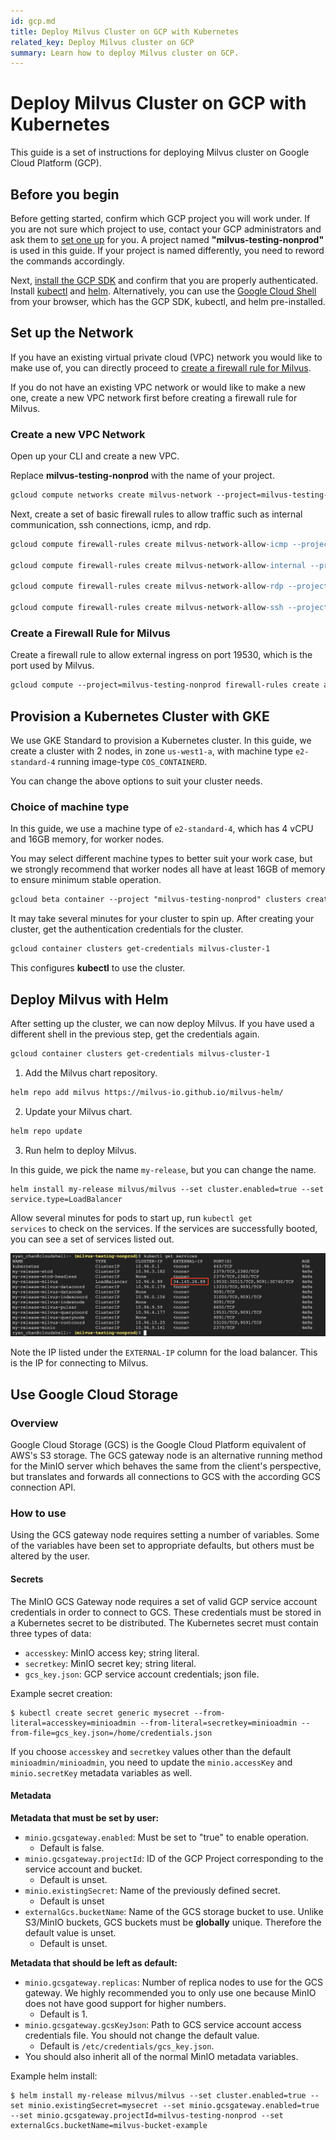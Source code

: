 ```yaml
---
id: gcp.md
title: Deploy Milvus Cluster on GCP with Kubernetes
related_key: Deploy Milvus cluster on GCP
summary: Learn how to deploy Milvus cluster on GCP.
---
```


# Deploy Milvus Cluster on GCP with Kubernetes

This guide is a set of instructions for deploying Milvus cluster on Google Cloud Platform (GCP). 

## Before you begin
Before getting started, confirm which GCP project you will work under. If you are not sure which project to use, contact your GCP administrators and ask them to [set one up](https://cloud.google.com/resource-manager/docs/creating-managing-projects) for you. A project named **"milvus-testing-nonprod"** is used in this guide. If your project is named differently, you need to reword the commands accordingly.

Next, [install the GCP SDK](https://cloud.google.com/sdk/docs/quickstart#installing_the_latest_version) and confirm that you are properly authenticated. Install [kubectl](http://gcloud%20container%20clusters%20get-credentials%20hello-cluster/) and [helm](http://gcloud%20container%20clusters%20get-credentials%20hello-cluster/). Alternatively, you can use the [Google Cloud Shell](https://cloud.google.com/shell) from your browser, which has the GCP SDK, kubectl, and helm pre-installed. 

## Set up the Network

If you have an existing virtual private cloud (VPC) network you would like to make use of, you can directly proceed to [create a firewall rule for Milvus](gcp.md#Create-a-Firewall-Rule-for-Milvus).

If you do not have an existing VPC network or would like to make a new one, create a new VPC network first before creating a firewall rule for Milvus.

### Create a new VPC Network

Open up your CLI and create a new VPC. 

<div class="alert note">
Replace <b>milvus-testing-nonprod</b> with the name of your project.
</div>

```Apache
gcloud compute networks create milvus-network --project=milvus-testing-nonprod --subnet-mode=auto --mtu=1460 --bgp-routing-mode=regional
```

Next, create a set of basic firewall rules to allow traffic such as internal communication, ssh connections, icmp, and rdp.

```Apache
gcloud compute firewall-rules create milvus-network-allow-icmp --project=milvus-testing-nonprod --network=projects/milvus-testing-nonprod/global/networks/milvus-network --description=Allows\ ICMP\ connections\ from\ any\ source\ to\ any\ instance\ on\ the\ network. --direction=INGRESS --priority=65534 --source-ranges=0.0.0.0/0 --action=ALLOW --rules=icmp

gcloud compute firewall-rules create milvus-network-allow-internal --project=milvus-testing-nonprod --network=projects/milvus-testing-nonprod/global/networks/milvus-network --description=Allows\ connections\ from\ any\ source\ in\ the\ network\ IP\ range\ to\ any\ instance\ on\ the\ network\ using\ all\ protocols. --direction=INGRESS --priority=65534 --source-ranges=10.128.0.0/9 --action=ALLOW --rules=all

gcloud compute firewall-rules create milvus-network-allow-rdp --project=milvus-testing-nonprod --network=projects/milvus-testing-nonprod/global/networks/milvus-network --description=Allows\ RDP\ connections\ from\ any\ source\ to\ any\ instance\ on\ the\ network\ using\ port\ 3389. --direction=INGRESS --priority=65534 --source-ranges=0.0.0.0/0 --action=ALLOW --rules=tcp:3389

gcloud compute firewall-rules create milvus-network-allow-ssh --project=milvus-testing-nonprod --network=projects/milvus-testing-nonprod/global/networks/milvus-network --description=Allows\ TCP\ connections\ from\ any\ source\ to\ any\ instance\ on\ the\ network\ using\ port\ 22. --direction=INGRESS --priority=65534 --source-ranges=0.0.0.0/0 --action=ALLOW --rules=tcp:22
```

### Create a Firewall Rule for Milvus 

Create a firewall rule to allow external ingress on port 19530, which is the port used by Milvus.

```Apache
gcloud compute --project=milvus-testing-nonprod firewall-rules create allow-milvus-in --description="Allow ingress traffic for Milvus on port 19530" --direction=INGRESS --priority=1000 --network=projects/milvus-testing-nonprod/global/networks/milvus-network --action=ALLOW --rules=tcp:19530 --source-ranges=0.0.0.0/0
```

## Provision a Kubernetes Cluster with GKE
We use GKE Standard to provision a Kubernetes cluster. In this guide, we create a cluster with 2 nodes, in zone `us-west1-a`, with machine type `e2-standard-4` running image-type `COS_CONTAINERD`.

<div class="alert note">
You can change the above options to suit your cluster needs.
</div>

### Choice of machine type

In this guide, we use a machine type of `e2-standard-4`, which has 4 vCPU and 16GB memory, for worker nodes. 

<div class="alert note">
You may select different machine types to better suit your work case, but we strongly recommend that worker nodes all have at least 16GB of memory to ensure minimum stable operation.
</div>

```Apache
gcloud beta container --project "milvus-testing-nonprod" clusters create "milvus-cluster-1" --zone "us-west1-a" --no-enable-basic-auth --cluster-version "1.20.8-gke.900" --release-channel "regular" --machine-type "e2-standard-4" --image-type "COS_CONTAINERD" --disk-type "pd-standard" --disk-size "100" --max-pods-per-node "110" --num-nodes "2" --enable-stackdriver-kubernetes --enable-ip-alias --network "projects/milvus-testing-nonprod/global/networks/milvus-network" --subnetwork "projects/milvus-testing-nonprod/regions/us-west1/subnetworks/milvus-network"
```

It may take several minutes for your cluster to spin up. After creating your cluster, get the authentication credentials for the cluster. 

```Apache
gcloud container clusters get-credentials milvus-cluster-1
```

This configures **kubectl** to use the cluster.


## Deploy Milvus with Helm

After setting up the cluster, we can now deploy Milvus. If you have used a different shell in the previous step, get the credentials again.

```Apache
gcloud container clusters get-credentials milvus-cluster-1
```

1. Add the Milvus chart repository.
```Apache
helm repo add milvus https://milvus-io.github.io/milvus-helm/
```

2. Update your Milvus chart.
```Apache
helm repo update
```

3. Run helm to deploy Milvus. 

<div class="alert note">
In this guide, we pick the name <code>my-release</code>, but you can change the name.
</div>

```Thrift
helm install my-release milvus/milvus --set cluster.enabled=true --set service.type=LoadBalancer
```

Allow several minutes for pods to start up, run <code>kubectl get services</code> to check on the services. If the services are successfully booted, you can see a set of services listed out. 


![GCP](../../../../assets/gcp.png)


<div class="alert note">
Note the IP listed under the <code>EXTERNAL-IP</code> column for the load balancer. This is the IP for connecting to Milvus.
</div>

## Use Google Cloud Storage

### Overview

Google Cloud Storage (GCS) is the Google Cloud Platform equivalent of AWS's S3 storage.
The GCS gateway node is an alternative running method for the MinIO server which behaves the same from the client's perspective, but translates and forwards all connections to GCS with the according GCS connection API.

### How to use

Using the GCS gateway node requires setting a number of variables. Some of the variables have been set to appropriate defaults, but others must be altered by the user.

#### Secrets

The MinIO GCS Gateway node requires a set of valid GCP service account credentials in order to connect to GCS. These credentials must be stored in a Kubernetes secret to be distributed. The Kubernetes secret must contain three types of data:

- `accesskey`: MinIO access key; string literal.
- `secretkey`: MinIO secret key; string literal.
- `gcs_key.json`: GCP service account credentials; json file.

Example secret creation:

```shell
$ kubectl create secret generic mysecret --from-literal=accesskey=minioadmin --from-literal=secretkey=minioadmin --from-file=gcs_key.json=/home/credentials.json
```

<div class="alert note">
If you choose <code>accesskey</code> and <code>secretkey</code> values other than the default <code>minioadmin/minioadmin</code>, you need to update the <code>minio.accessKey</code> and <code>minio.secretKey</code> metadata variables as well.
</div>


#### Metadata 

**Metadata that must be set by user:**

- `minio.gcsgateway.enabled`: Must be set to "true" to enable operation.
  -  Default is false. 
- `minio.gcsgateway.projectId`: ID of the GCP Project corresponding to the service account and bucket.
  - Default is unset.
- `minio.existingSecret`: Name of the previously defined secret. 
  - Default is unset
- `externalGcs.bucketName`: Name of the GCS storage bucket to use. Unlike S3/MinIO buckets, GCS buckets must be **globally** unique. Therefore the default value is unset.
  - Default is unset.

**Metadata that should be left as default:**

- `minio.gcsgateway.replicas`: Number of replica nodes to use for the GCS gateway. We highly recommended you to only use one because MinIO does not have good support for higher numbers. 
  - Default is 1.
- `minio.gcsgateway.gcsKeyJson`: Path to GCS service account access credentials file. You should not change the default value.
  - Default is `/etc/credentials/gcs_key.json`.
- You should also inherit all of the normal MinIO metadata variables.

Example helm install:
```shell
$ helm install my-release milvus/milvus --set cluster.enabled=true --set minio.existingSecret=mysecret --set minio.gcsgateway.enabled=true --set minio.gcsgateway.projectId=milvus-testing-nonprod --set externalGcs.bucketName=milvus-bucket-example
```


